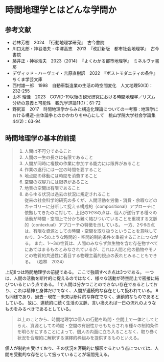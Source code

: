 # 時間地理学とはどんな学問か

## 参考文献

- 若林芳樹　2024　『行動地理学研究』　古今書院
- 川口太郎・神谷浩夫・中澤高志　2013　『改訂新版　都市社会地理学』　古今書院
- 藤井正・神谷浩夫　2023（2014）　『よくわかる都市地理学』　ミネルヴァ書房
- デヴィッド・ハーヴェイ・𠮷原直樹訳　2022　『ポストモダニティの条件』　ちくま学芸文庫
- 西村雄一郎　1998　自動車製造業の生活の時空間変化　人文地理50(3)：232-255
- 山本 理佳　2023　COVID-19以後の観光研究における時間地理学／リズム分析の意義と可能性　観光学評論11(1)：61-72
- 野尻亘　2017　時間地理学からみた構造化理論についての一考察 : 地理学における構造-主体論争とのかかわりを中心にして　桃山学院大学社会学論集44(2)：63-94

## 時間地理学の基本的前提

>1. 人間は不可分であること
>2. 人間の一生の長さは有限であること
>3. 人間が同時に複数の作業に参加する能力には限界があること
>4. 作業の遂行には一定の時間を要すること
>5. 地点間の移動には時間を消費すること
>6. 空間の収容力には限界があること
>7. 地表の空間は有限であること
>8. あらゆる状況は過去の状況に規定されること  
>従来の社会科学的研究の多くが、人間活動を労働・消費・余暇などのカテゴリーに分断して捉える構成的（compositional）アプローチに依拠してきたのに対して、上記の1や8の点は、個人が遂行する種々の活動が時間・空間上で分かち難く結びついていることを重視する文脈的（contextual）アプローチの特徴を示している。
一方、2や6の点は、有限な資源としての時間・空間を取り扱うということを意味しており、3～5のような時間的・空間的制約条件を重視することにつながる。
また、1～3の性質は、人間のみならず無生物を含む存在物すべてにあてはまるものとみなされているが、これは人間と他の動物やモノとの物質的共通性に着目する物理主義的視点の表れとみることもできる。
（若林　2024）

上記8つは時間地理学の前提である。
ここで強調すべき点は3つである。
一つは、人間の活動を断片的に捉えるのではなく、様々な活動が時空間上で密接に結びついるという点である。
1で人間は分かつことのできない存在であるとしており、これは精神と身体だけでなく、人間が連続的な存在として扱われている。
8も同様であり、過去－現在－未来は断片的な存在でなく、連鎖的なものであるとしている。
故に、連続的に続く生活の文脈、言い換えれば一日の流れのようなものをみるべきであるとしている。

>以上のことから、時間地理学は個人の行動を時間・空間上で一体としてとらえ、資源としての時間・空間の有限性からもたらされる種々の制約条件を明らかにすることによって、個人の内面に立ち入ることなく、取り巻く状況を合理的に解釈する演繹的枠組みを提供するものといえる。

個人が制約を受けており、その状況を客観的に解釈するという点については、人間を受動的な存在として扱っていることが垣間見える。
